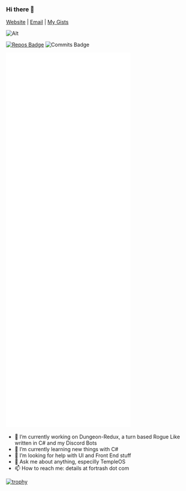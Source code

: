 ### Hi there 👋

[Website](https://fortrash.com) | [Email](mailto:andym@fortrash.com)  | [My Gists](https://gist.github.com/Saious119)

![Alt](https://discord.c99.nl/widget/theme-1/357280188025012252.png)

[![Repos Badge](https://badges.pufler.dev/repos/Saious119)](https://badges.pufler.dev) ![Commits Badge](https://badges.pufler.dev/commits/monthly/Saious119)

![Metrics](github-metrics.svg)

- 🔭 I’m currently working on Dungeon-Redux, a turn based Rogue Like written in C# and my Discord Bots
- 🌱 I’m currently learning new things with C#
- 🤔 I’m looking for help with UI and Front End stuff
- 💬 Ask me about anything, especilly TempleOS
- 📫 How to reach me: details at fortrash dot com

[![trophy](https://github-profile-trophy.vercel.app/?username=Saious119&theme=matrix&row=1)](https://github.com/ryo-ma/github-profile-trophy)
